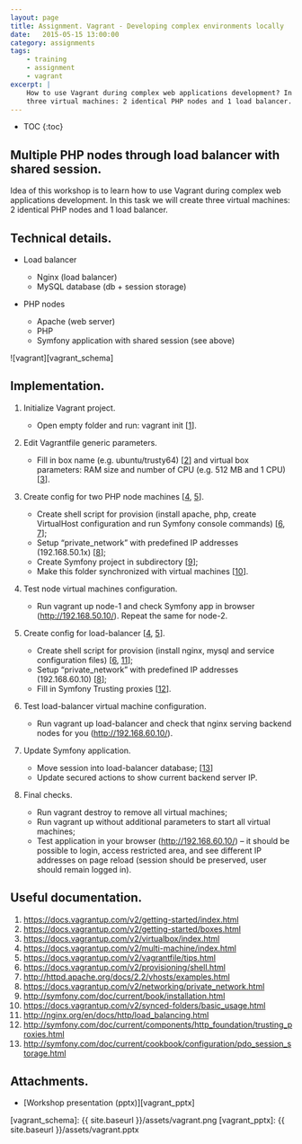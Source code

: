 ```yaml
---
layout: page
title: Assignment. Vagrant - Developing complex environments locally
date:   2015-05-15 13:00:00
category: assignments
tags:
    - training
    - assignment
    - vagrant
excerpt: |
    How to use Vagrant during complex web applications development? In this assigment we will use Vagrant to create
    three virtual machines: 2 identical PHP nodes and 1 load balancer.
---
```

* TOC
{:toc}

## Multiple PHP nodes through load balancer with shared session.

Idea of this workshop is to learn how to use Vagrant during complex web applications development. In this task
we will create three virtual machines: 2 identical PHP nodes and 1 load balancer.

## Technical details.

- Load balancer
    * Nginx (load balancer)
    * MySQL database (db + session storage)

- PHP nodes
    * Apache (web server)
    * PHP
    * Symfony application with shared session (see above)

![vagrant][vagrant_schema]

## Implementation.

1. Initialize Vagrant project.
    * Open empty folder and run: vagrant init [[1](#1)].

2. Edit Vagrantfile generic parameters.
    * Fill in box name (e.g. ubuntu/trusty64) [[2](#2)] and virtual box parameters: RAM size and number of CPU
      (e.g. 512 MB and 1 CPU) [[3](#3)].

3. Create config for two PHP node machines [[4](#4), [5](#5)].
    * Create shell script for provision (install apache, php, create VirtualHost configuration and run
      Symfony console commands) [[6](#6), [7](#7)];
    * Setup “private_network” with predefined IP addresses (192.168.50.1x) [[8](#8)];
    * Create Symfony project in subdirectory [[9](#9)];
    * Make this folder synchronized with virtual machines [[10](#10)].

4. Test node virtual machines configuration.
    * Run vagrant up node-1 and check Symfony app in browser (http://192.168.50.10/). Repeat the same for node-2.

5. Create config for load-balancer [[4](4), [5](5)].
    * Create shell script for provision (install nginx, mysql and service configuration files) [[6](6), [11](11)];
    * Setup “private_network” with predefined IP addresses (192.168.60.10) [[8](8)];
    * Fill in Symfony Trusting proxies [[12](12)].

6. Test load-balancer virtual machine configuration.
    * Run vagrant up load-balancer and check that nginx serving backend nodes for you (http://192.168.60.10/).

7. Update Symfony application.
    * Move session into load-balancer database; [[13](13)]
    * Update secured actions to show current backend server IP.

8. Final checks.
    * Run vagrant destroy to remove all virtual machines;
    * Run vagrant up without additional parameters to start all virtual machines;
    * Test application in your browser (http://192.168.60.10/) – it should be possible to login, access restricted area,
      and see different IP addresses on page reload (session should be preserved, user should remain logged in).

## Useful documentation.

1. <a name="1"></a> https://docs.vagrantup.com/v2/getting-started/index.html
2. <a name="2"></a> https://docs.vagrantup.com/v2/getting-started/boxes.html
3. <a name="3"></a> https://docs.vagrantup.com/v2/virtualbox/index.html
4. <a name="4"></a> https://docs.vagrantup.com/v2/multi-machine/index.html
5. <a name="5"></a> https://docs.vagrantup.com/v2/vagrantfile/tips.html
6. <a name="6"></a> https://docs.vagrantup.com/v2/provisioning/shell.html
7. <a name="7"></a> http://httpd.apache.org/docs/2.2/vhosts/examples.html
8. <a name="8"></a> https://docs.vagrantup.com/v2/networking/private_network.html
9. <a name="9"></a> http://symfony.com/doc/current/book/installation.html
10. <a name="10"></a> https://docs.vagrantup.com/v2/synced-folders/basic_usage.html
11. <a name="11"></a> http://nginx.org/en/docs/http/load_balancing.html
12. <a name="12"></a> http://symfony.com/doc/current/components/http_foundation/trusting_proxies.html
13. <a name="13"></a> http://symfony.com/doc/current/cookbook/configuration/pdo_session_storage.html

## Attachments.

* [Workshop presentation (pptx)][vagrant_pptx]

[vagrant_schema]:    {{ site.baseurl }}/assets/vagrant.png
[vagrant_pptx]:      {{ site.baseurl }}/assets/vagrant.pptx